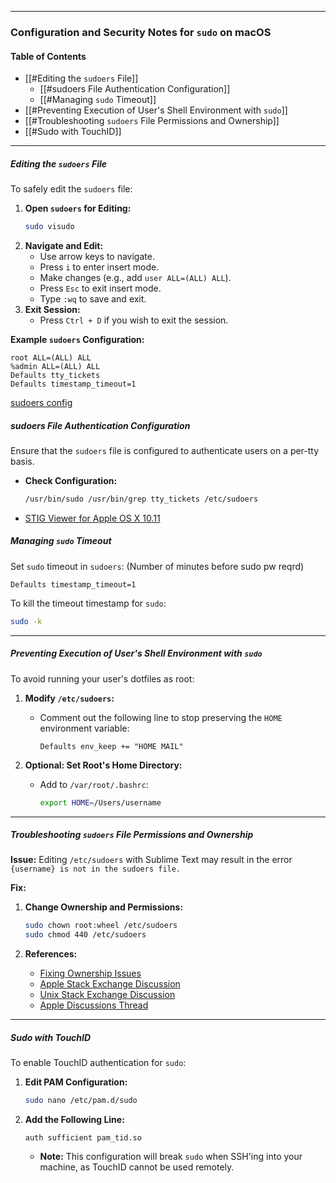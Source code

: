 
---
### Configuration and Security Notes for `sudo` on macOS

#### Table of Contents

- [[#Editing the `sudoers` File]]
	- [[#sudoers File Authentication Configuration]]
	- [[#Managing `sudo` Timeout]]
- [[#Preventing Execution of User's Shell Environment with `sudo`]]
- [[#Troubleshooting `sudoers` File Permissions and Ownership]]
- [[#Sudo with TouchID]]

---
##### Editing the `sudoers` File

To safely edit the `sudoers` file:
1. **Open `sudoers` for Editing:**
   ```bash
   sudo visudo
   ```
2. **Navigate and Edit:**
   - Use arrow keys to navigate.
   - Press `i` to enter insert mode.
   - Make changes (e.g., add `user ALL=(ALL) ALL`).
   - Press `Esc` to exit insert mode.
   - Type `:wq` to save and exit.
3. **Exit Session:**
   - Press `Ctrl + D` if you wish to exit the session.

**Example `sudoers` Configuration:**
```plaintext
root ALL=(ALL) ALL
%admin ALL=(ALL) ALL
Defaults tty_tickets
Defaults timestamp_timeout=1 
```

[sudoers config](https://github.com/drduh/config/blob/master/sudoers)

##### sudoers File Authentication Configuration
Ensure that the `sudoers` file is configured to authenticate users on a per-tty basis.
- **Check Configuration:**
  ```bash
  /usr/bin/sudo /usr/bin/grep tty_tickets /etc/sudoers
  ```

- [STIG Viewer for Apple OS X 10.11](https://www.stigviewer.com/stig/apple_os_x_10.11/2017-04-06/finding/V-67709)
##### Managing `sudo` Timeout
Set `sudo` timeout in `sudoers`: (Number of minutes before sudo pw reqrd)
```plaintext
Defaults timestamp_timeout=1
```
To kill the timeout timestamp for `sudo`:
```bash
sudo -k
```

---
##### Preventing Execution of User's Shell Environment with `sudo`

To avoid running your user's dotfiles as root:

1. **Modify `/etc/sudoers`:**
   - Comment out the following line to stop preserving the `HOME` environment variable:
     ```plaintext
     Defaults env_keep += "HOME MAIL"
     ```

2. **Optional: Set Root's Home Directory:**
   - Add to `/var/root/.bashrc`:
     ```bash
     export HOME=/Users/username
     ```

---
##### Troubleshooting `sudoers` File Permissions and Ownership

**Issue:**
Editing `/etc/sudoers` with Sublime Text may result in the error `{username} is not in the sudoers file.`

**Fix:**

1. **Change Ownership and Permissions:**
   ```bash
   sudo chown root:wheel /etc/sudoers
   sudo chmod 440 /etc/sudoers
   ```

2. **References:**
   - [Fixing Ownership Issues](https://unix.stackexchange.com/a/74145)
   - [Apple Stack Exchange Discussion](https://apple.stackexchange.com/a/394943)
   - [Unix Stack Exchange Discussion](https://unix.stackexchange.com/questions/179954/username-is-not-in-the-sudoers-file-this-incident-will-be-reported)
   - [Apple Discussions Thread](https://discussions.apple.com/thread/255188671?sortBy=best)

---
##### Sudo with TouchID

To enable TouchID authentication for `sudo`:
1. **Edit PAM Configuration:**
   ```bash
   sudo nano /etc/pam.d/sudo
   ```
2. **Add the Following Line:**
   ```
   auth sufficient pam_tid.so
   ```
   - **Note:** This configuration will break `sudo` when SSH'ing into your machine, as TouchID cannot be used remotely.
   

